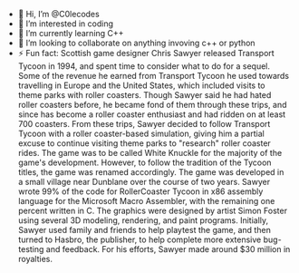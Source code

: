 - 👋 Hi, I’m @C0lecodes
- 👀 I’m interested in coding
- 🌱 I’m currently learning C++
- 💞️ I’m looking to collaborate on anything invoving c++ or python
- ⚡ Fun fact: Scottish game designer Chris Sawyer released Transport Tycoon in 1994, and spent time to consider what to do for a sequel. Some of the revenue he earned from Transport Tycoon he used towards travelling in Europe and the United States, which included visits to theme parks with roller coasters. Though Sawyer said he had hated roller coasters before, he became fond of them through these trips, and since has become a roller coaster enthusiast and had ridden on at least 700 coasters. From these trips, Sawyer decided to follow Transport Tycoon with a roller coaster-based simulation, giving him a partial excuse to continue visiting theme parks to "research" roller coaster rides. The game was to be called White Knuckle for the majority of the game's development. However, to follow the tradition of the Tycoon titles, the game was renamed accordingly.
The game was developed in a small village near Dunblane over the course of two years. Sawyer wrote 99% of the code for RollerCoaster Tycoon in x86 assembly language for the Microsoft Macro Assembler, with the remaining one percent written in C. The graphics were designed by artist Simon Foster using several 3D modeling, rendering, and paint programs. Initially, Sawyer used family and friends to help playtest the game, and then turned to Hasbro, the publisher, to help complete more extensive bug-testing and feedback. For his efforts, Sawyer made around $30 million in royalties.
<!---
C0lecodes/C0lecodes is a ✨ special ✨ repository because its `README.md` (this file) appears on your GitHub profile.
You can click the Preview link to take a look at your changes.
--->
